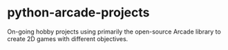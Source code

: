 # python-arcade-projects
On-going hobby projects using primarily the open-source Arcade library to create 2D games with different objectives.
